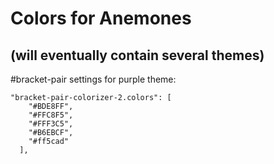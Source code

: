 # Colors for Anemones

## (will eventually contain several themes)

#bracket-pair settings for purple theme:

```
"bracket-pair-colorizer-2.colors": [
    "#BDE8FF",
    "#FFC8F5",
    "#FFF3C5",
    "#B6EBCF",
    "#ff5cad"
  ],
```
